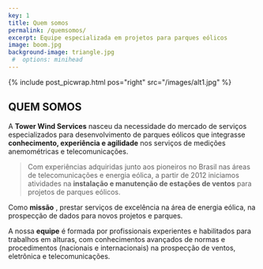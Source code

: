 ```yaml
---
key: 1
title: Quem somos
permalink: /quemsomos/
excerpt: Equipe especializada em projetos para parques eólicos
image: boom.jpg
background-image: triangle.jpg
 #  options: minihead
---
```


{% include post_picwrap.html pos="right" src="/images/alt1.jpg" %}

## QUEM SOMOS

A __Tower Wind Services__ nasceu da necessidade do mercado de serviços especializados para desenvolvimento de parques eólicos que integrasse __conhecimento, experiência e agilidade__ nos serviços de medições anemométricas e telecomunicações.

<blockquote>Com experiências adquiridas junto aos pioneiros no Brasil nas áreas de telecomunicações e energia eólica, a partir de 2012 iniciamos atividades na <b>instalação e manutenção de estações de ventos</b> para projetos de parques eólicos.</blockquote> 

Como __missão__ , prestar serviços de excelência na área de energia eólica, na prospecção de dados para novos projetos e parques.

A nossa __equipe__ é formada por profissionais experientes e habilitados para trabalhos em alturas, com conhecimentos avançados de  normas e procedimentos (nacionais e internacionais) na prospecção de ventos, eletrônica e telecomunicações. 